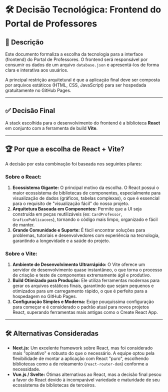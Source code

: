 # 🛠️ Decisão Tecnológica: Frontend do Portal de Professores

## 📖 Descrição

Este documento formaliza a escolha da tecnologia para a interface (frontend) do Portal de Professores. O frontend será responsável por consumir os dados de um arquivo `database.json` e apresentá-los de forma clara e interativa aos usuários.

A principal restrição arquitetural é que a aplicação final deve ser composta por arquivos estáticos (HTML, CSS, JavaScript) para ser hospedada gratuitamente no GitHub Pages.

---

## ✅ Decisão Final

A stack escolhida para o desenvolvimento do frontend é a biblioteca **React** em conjunto com a ferramenta de build **Vite**.

---

## 🏆 Por que a escolha de React + Vite?

A decisão por esta combinação foi baseada nos seguintes pilares:

### **Sobre o React:**

1.  **Ecossistema Gigante:** O principal motivo da escolha. O React possui o maior ecossistema de bibliotecas de componentes, especialmente para visualização de dados (gráficos, tabelas complexas), o que é essencial para o requisito de "visualização fácil" do nosso projeto.
2.  **Arquitetura Baseada em Componentes:** Permite que a UI seja construída em peças reutilizáveis (ex: `CardProfessor`, `GraficoPublicacoes`), tornando o código mais limpo, organizado e fácil de manter.
3.  **Grande Comunidade e Suporte:** É fácil encontrar soluções para problemas, tutoriais e desenvolvedores com experiência na tecnologia, garantindo a longevidade e a saúde do projeto.

### **Sobre o Vite:**

1.  **Ambiente de Desenvolvimento Ultrarrápido:** O Vite oferece um servidor de desenvolvimento quase instantâneo, o que torna o processo de criação e teste de componentes extremamente ágil e produtivo.
2.  **Build Otimizado para Produção:** Ele utiliza ferramentas modernas para gerar os arquivos estáticos finais, garantindo que sejam pequenos e otimizados para um carregamento rápido, o que é perfeito para a hospedagem no GitHub Pages.
3.  **Configuração Simples e Moderna:** Exige pouquíssima configuração para começar e é considerado o padrão atual para novos projetos React, superando ferramentas mais antigas como o Create React App.

---

## 🛠️ Alternativas Consideradas

-   **Next.js:** Um excelente framework sobre React, mas foi considerado mais "opinativo" e robusto do que o necessário. A equipe optou pela flexibilidade de montar a aplicação com React "puro", escolhendo bibliotecas como a de roteamento (`react-router-dom`) conforme a necessidade.
-   **Vue.js / Svelte:** Ótimas alternativas ao React, mas a decisão final pesou a favor do React devido à incomparável variedade e maturidade de seu ecossistema de bibliotecas de terceiros.
